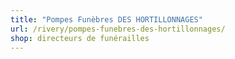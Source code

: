 ```yaml
---
title: "Pompes Funèbres DES HORTILLONNAGES"
url: /rivery/pompes-funebres-des-hortillonnages/
shop: directeurs de funérailles
---
```

